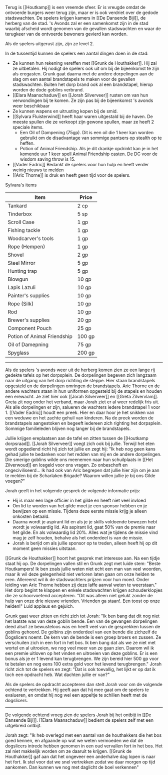 Terug is [[Houtkamp]] is een vreemde sfeer. Er is vreugde omdat de ontvoerde burgers weer terug zijn, maar er is ook verdriet over de gedode stadswachten. De spelers krijgen kamers in [[De Dansende Bijl]], de herberg van de stad. 's Avonds zal er een samenkomst zijn in de stad waarbij afscheid wordt genomen van de gevallen stadswachten en waar de terugkeer van de ontvoerde bewoners gevierd kan worden.

Als de spelers uitgerust zijn, zijn ze level 2.

In de tussentijd kunnen de spelers een aantal dingen doen in de stad:

- Ze kunnen hun rekening vereffen met [[Grunk de Houthakker]]. Hij zal ze uitbetalen. Hij nodigt de spelers ook uit om bij de bijeenkomst te zijn als eregasten. Grunk gaat daarna met de andere dorpelingen aan de slag om een aantal brandstapels te maken voor de gevallen stadswachten. Buiten het dorp brand ook al een brandstapel, hierop worden de dode goblins verbrand.
- [[Elara Maanschaduw]] en [[Jorah Silverveer]] rusten om van hun verwondingen bij te komen. Ze zijn pas bij de bijeenkomst 's avonds weer beschikbaar
- Ze kunnen wapens en uitrusting kopen bij de smid.
- [[Sylvara Fluisterwind]] heeft haar waren uitgestald bij de haven. De meeste spullen die ze verkoopt zijn gewone spullen, maar ze heeft 2 speciale items.
    - Een Oil of Dampening (75gp). Dit is een oil die 1 keer kan worden gebruikt om de disadvantage van sommige pantsers op stealth op te heffen.
    - Potion of Animal Friendship. Als je dit drankje opdrinkt kan je in het komende uur 1 keer spell Animal Friendship casten. De DC voor de wisdom saving throw is 15.
- [[Vader Eadric]] Bedankt de spelers voor hun hulp en heeft verder weinig nieuws te melden
- [[Aric Thorne]] is druk en heeft geen tijd voor de spelers.

Sylvara's items

| Item                        | Price  |
| --------------------------- | ------ |
| Tankard                     | 2 cp   |
| Tinderbox                   | 5 sp   |
| Scroll Case                 | 1 gp   |
| Fishing tackle              | 1 gp   |
| Woodcarver's tools          | 1 gp   |
| Rope (Hempen)               | 1 gp   |
| Shovel                      | 2 gp   |
| Steel Mirror                | 5 gp   |
| Hunting trap                | 5 gp   |
| Blowgun                     | 10 gp  |
| Lapis Lazuli                | 10 gp  |
| Painter's supplies          | 10 gp  |
| Rope (Silk)                 | 10 gp  |
| Rod                         | 10 gp  |
| Brewer's supplies           | 20 gp  |
| Component Pouch             | 25 gp  |
| Potion of Animal Friendship | 100 gp |
| Oil of Damepning            | 75 gp  |
| Spyglass                    | 200 gp |

  

---

Als de spelers 's avonds weer uit de herberg komen zien ze een lange rij gedekte tafels op het dorpsplein. De dorpelingen begeven zich langzaam naar de uitgang van het dorp richting de steppe. Hier staan brandstapels opgesteld en de dorpelingen omringen de brandstapels. Aric Thorne en de andere wachters staan in hun uniformen opgesteld bij de stapels en houden een erewacht. Je ziet hier ook [[Jorah Silverveer]] en [[Greta Zilvervlam]]. Greta zit nog onder het verband, maar Jorah ziet er al weer redelijk fris uit. Als alle dorpelingen er zijn, salueren de wachters iedere brandstapel 1 voor 1. [[Vader Eadric]] houdt een preek. Hier en daar hoor je het snikken van een weduwe en het zachte gehuil van kinderen. Na de preek worden de brandstapels aangestoken en begeeft iedereen zich righting het dorpsplein. Sommige familieleden blijven nog langer bij de brandstapels.

Jullie krijgen ereplaatsen aan de tafel en zitten tussen de [[Houtkamp dorpsraad]]. [[Jorah Silverveer]] voegt zich ook bij jullie. Terwijl het eten wordt opgediend richt hij zich tot jullie en zegt hij: "Ik heb nog geen kans gehad jullie te bedanken voor het redden van mij en de andere dorpelingen. Die smerige goblins wilde ons meenemen naar hun schuilplaats in [[Het Zilverwoud]] en losgeld voor ons vragen. Zo onbeschoft en ongeciviliseerd... Ik had ook van Aric begrepen dat jullie hier zijn om je aan te melden bij de Scharlaken Brigade? Waarom willen jullie je bij ons Gilde voegen?"

Jorah geeft in het volgende gesprek de volgende informatie prijs:

- Hij is maar een lage officier in het gilde en heeft niet veel invloed
- Om lid te worden van het gilde moet je een sponsor hebben en je bewijzen op een missie. Tijdens deze eerste missie krijg je alleen onkosten betaald.
- Daarna wordt je aspirant lid en als je je skills voldoende bewezen hebt wordt je volwaardig lid. Als aspirant lid, gaat 50% van de premie naar het gilde. En als volwaardig lid 20%. Alles wat je tijdens de missie vind mag je zelf houden, behalve als het onderdeel is van de missie.
- Jorah is berijd om als jullie sponsor op te treden, alleen heeft hij op dit moment geen missies uitstaan.

[[Grunk de Houthakker]] hoort het gesprek met interesse aan. Na een tijdje staat hij op. De dorpelingen vallen stil en Grunk zegt met luide stem: "Beste Houtkampers! Ik ben zoals jullie weten niet echt een man van veel woorden, maar ik wil deze gelegenheid niet verloren laten gaan om onze helden te eren. Allereerst wil ik de stadswachters prijzen voor hun moed. Onder leiding van Aric Thorne hebben zij deze laffe aanval weten te weerstaan." Het dorp begint te klappen en enkele stadswachten krijgen schouderklopjes die ze schoorvoetend accepteren. "Dit was alleen niet gelukt zonder de hulp van onze drie nieuwe vrienden. Vrienden ga staan!. Een toost op onze helden!" Luid applaus en gejuich.

Grunk gaat weer zitten en richt zich tot Jorah: "Ik ben bang dat dit nog niet het laatste was van deze goblin bende. Een van de gevangen dorpelingen deed alsof ze bewusteloos was en heeft veel van de gesprekken tussen de goblins gehoord. De golbins zijn onderdeel van een bende die zichzelf de Dogslicers noemt. De kern van de bende is een groep broers en zussen. Ze verschuilen zich in een fort in het bos. Ik ben bang dat als we ze niet met wortel en al uitroeien, we nog veel meer van ze gaan zien. Daarom wil ik een premie uitloven op het vinden en uitroeien van deze goblins. Er is een bonus als je er 1 levend kan terugbrengen. We zijn bereid hier 500 gp voor te betalen en nog eens 100 extra gold voor het levend terugbrengen." Jorah richt zich tot de spelers en zegt: "Dat is ook toevallig, het lijkt er op dat ik toch een opdracht heb. Wat dachten jullie er van?"

Als de spelers de opdracht accepteren dan stelt Jorah voor om de volgende ochtend te vertrekken. Hij geeft aan dat hij mee gaat om de spelers te evalueren, en omdat hij nog wel een appeltje te schillen heeft met de dogslicers. 

---

De volgende ochtend vroeg zien de spelers Jorah bij het ontbijt in [[De Dansende Bijl]]. [[Elara Maanschaduw]] bedient de spelers zelf met een uitgebreid ontbijt. 

Jorah zegt: "Ik heb overlegd met een aantal van de houthakkers die het bos goed kennen, en afgaande op wat we weten vermoeden we dat de dogslicers intrede hebben genomen in een oud vervallen fort in het bos. Het zal niet makkelijk worden om ze daaruit te krijgen. [[Grunk de Houthakker]] gaf aan dat het ongeveer een anderhalve dag lopen is naar het fort. Ik stel voor dat we snel vertrekken zodat we daar morgen op tijd aankomen. Dan kunnen we nog met daglicht de boel verkennen"